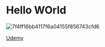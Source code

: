 
# Hello WOrld

![7f4ff16bb4117f6a04155f856743cfd6](https://user-images.githubusercontent.com/8408188/42469627-b54e4180-83d1-11e8-857a-1761654a5440.jpg)


[Udemy](https://www.udemy.com)
